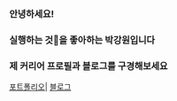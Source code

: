 ### 안녕하세요!
### 실행하는 것🏃을 좋아하는 박강원입니다
### 제 커리어 프로필과 블로그를 구경해보세요


[포트폴리오](https://my.surfit.io/w/1831503843)|
[블로그](https://kangwonpark27.tistory.com/) 


